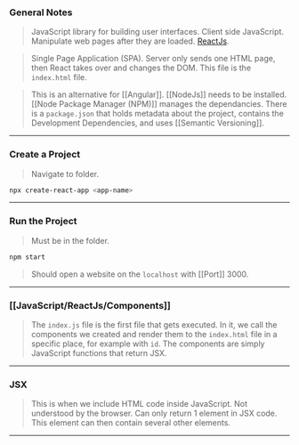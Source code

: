 
### General Notes

> JavaScript library for building user interfaces.
> Client side JavaScript.
> Manipulate web pages after they are loaded.
> [ReactJs](https://reactjs.org/).

> Single Page Application (SPA).
> Server only sends one HTML page, then React takes over and changes the DOM.
> This file is the `index.html` file.

> This is an alternative for [[Angular]].
> [[NodeJs]] needs to be installed.
> [[Node Package Manager (NPM)]] manages the dependancies.
> There is a `package.json` that holds metadata about the project, contains the Development Dependencies, and uses [[Semantic Versioning]].

---
### Create a Project

>Navigate to folder.

```bash
npx create-react-app <app-name>
```

---
### Run the Project

>Must be in the folder.

```bash
npm start
```

> Should open a website on the `localhost` with [[Port]] 3000. 

---
### [[JavaScript/ReactJs/Components]]

> The `index.js` file is the first file that gets executed.
> In it, we call the components we created and render them to the `index.html` file in a specific place, for example with `id`.
> The components are simply JavaScript functions that return JSX.

---
### JSX

> This is when we include HTML code inside JavaScript.
> Not understood by the browser.
> Can only return 1 element in JSX code. This element can then contain several other elements.

---
